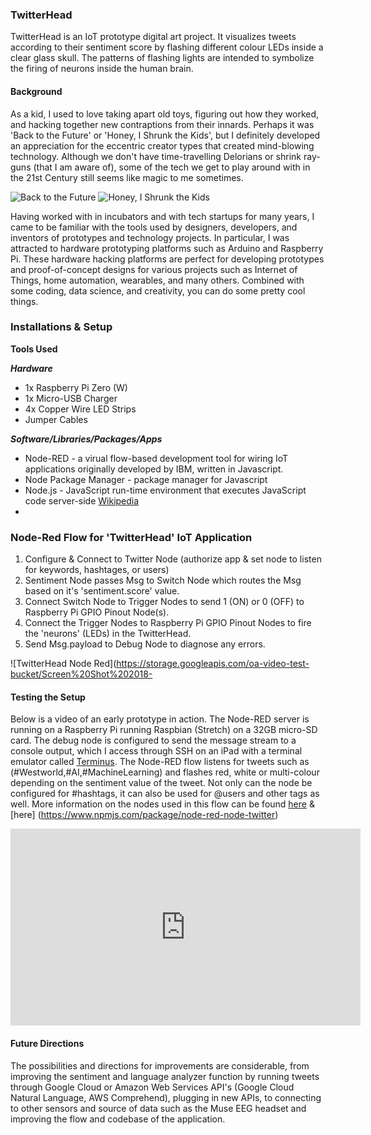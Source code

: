 ### TwitterHead

TwitterHead is an IoT prototype digital art project. It visualizes tweets according to their sentiment score by flashing different colour LEDs inside a clear glass skull. The patterns of flashing lights are intended to symbolize the firing of neurons inside the human brain.

#### Background 
As a kid, I used to love taking apart old toys, figuring out how they worked, and hacking together new contraptions from their innards.  Perhaps it was 'Back to the Future' or 'Honey, I Shrunk the Kids', but I definitely developed an appreciation for the eccentric creator types that created mind-blowing technology. Although we don't have time-travelling Delorians or shrink ray-guns (that I am aware of), some of the tech we get to play around with in the 21st Century still seems like magic to me sometimes.    

![Back to the Future](https://cdn.quizzclub.com/trivia/2017-11/what-is-doc-allergic-to-in-the-movie-back-to-the-future.jpg)
![Honey, I Shrunk the Kids](https://vignette.wikia.nocookie.net/disney/images/3/34/Shrink_Ray_2.jpg/revision/latest?cb=20140112183317)

Having worked with in incubators and with tech startups for many years, I came to be familiar with the tools used by designers, developers, and inventors of prototypes and technology projects. In particular, I was attracted to hardware prototyping platforms such as Arduino and Raspberry Pi. These hardware hacking platforms are perfect for developing prototypes and proof-of-concept designs for various projects such as Internet of Things, home automation, wearables, and many others. Combined with some coding, data science, and creativity, you can do some pretty cool things.  

### Installations & Setup

**Tools Used** 

***Hardware***
* 1x Raspberry Pi Zero (W)
* 1x Micro-USB Charger
* 4x Copper Wire LED Strips 
* Jumper Cables 

***Software/Libraries/Packages/Apps***
* Node-RED - a virual flow-based development tool for wiring IoT applications originally developed by IBM, written in Javascript. 
* Node Package Manager - package manager for Javascript 
* Node.js - JavaScript run-time environment that executes JavaScript code server-side [Wikipedia](https://en.wikipedia.org/wiki/Node.js)
* 

###

### Node-Red Flow for 'TwitterHead' IoT Application
1. Configure & Connect to Twitter Node (authorize app & set node to listen for keywords, hashtages, or users)
2. Sentiment Node passes Msg to Switch Node which routes the Msg based on it's 'sentiment.score' value. 
3. Connect Switch Node to Trigger Nodes to send 1 (ON) or 0 (OFF) to Raspberry Pi GPIO Pinout Node(s).
4. Connect the Trigger Nodes to Raspberry Pi GPIO Pinout Nodes to fire the 'neurons' (LEDs) in the TwitterHead.
5. Send Msg.payload to Debug Node to diagnose any errors.   

![TwitterHead Node Red](https://storage.googleapis.com/oa-video-test-bucket/Screen%20Shot%202018-

#### Testing the Setup 

Below is a video of an early prototype in action. The Node-RED server is running on a Raspberry Pi running Raspbian (Stretch) on a 32GB micro-SD card. The debug node is configured to send the message stream to a console output, which I access through SSH on an iPad with a terminal emulator called [Terminus](https://www.termius.com). The Node-RED flow listens for tweets such as (#Westworld,#AI,#MachineLearning) and flashes red, white or multi-colour depending on the sentiment value of the tweet. Not only can the node be configured for #hashtags, it can also be used for @users and other tags as well. More information on the nodes used in this flow can be found [here](https://www.npmjs.com/package/sentiment) & [here] (https://www.npmjs.com/package/node-red-node-twitter)

<iframe width="560" height="315" src="https://www.youtube.com/embed/HNA7sXDd9Sg" frameborder="0" allow="accelerometer; autoplay; encrypted-media; gyroscope; picture-in-picture" allowfullscreen></iframe>

#### Future Directions 
The possibilities and directions for improvements are considerable, from improving the sentiment and language analyzer function by running tweets through Google Cloud or Amazon Web Services API's (Google Cloud Natural Language, AWS Comprehend),  plugging in new APIs, to connecting to other sensors and source of data such as the Muse EEG headset and improving the flow and codebase of the application.  





